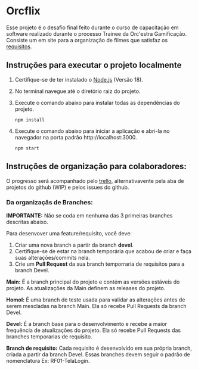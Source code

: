 # Orcflix
Esse projeto é o desafio final feito durante o curso de capacitação em software realizado durante o processo Trainee da Orc'estra Gamificação.
Consiste um em site para a organização de filmes que satisfaz os [requisitos](https://hackmd.io/@lulugameplays/req-projetofinal#Requisitos-não-funcionais-restrições).

## Instruções para executar o projeto localmente
1. Certifique-se de ter instalado o [Node.js](https://nodejs.org/) (Versão 18).

2. No terminal navegue até o diretório raiz do projeto.

3. Execute o comando abaixo para instalar todas as dependências do projeto.
    ```
    npm install
    ```

4. Execute o comando abaixo para iniciar a aplicação e abri-la no navegador na porta padrão http://localhost:3000.
    ```
    npm start
    ```

## Instruções de organização para colaboradores:
O progresso será acompanhado pelo [trello](https://trello.com/invite/b/21ZSIqN9/ATTI968256b917649ed7d6d2eb7dae45eb01B9007E95/kanban-cinefilos), alternativavente pela aba de projetos do github (WIP) e pelos issues do github.

### Da organizaçãs de Branches:

**IMPORTANTE:** Não se coda em nenhuma das 3 primeiras branches descritas abaixo. 

Para desenvover uma feature/requisito, você deve:
1. Criar uma nova branch a partir da branch **devel**.
2. Certifique-se de estar na branch temporária que acabou de criar e faça suas alterações/commits nela.
3. Crie um  **Pull Request** da sua branch temporraria de requisitos para a branch Devel.

**Main:** É a branch principal do projeto e contém as versões estáveis do projeto. As atualizações da Main definem as releases do projeto.

**Homol:** É uma branch de teste usada para validar as alterações antes de serem mescladas na branch Main. Ela só recebe Pull Requests da branch Devel.

**Devel:** É a branch base para o desenvolvimento e recebe a maior frequência de atualizações do projeto. Ela só recebe Pull Requests das branches temporarias de requisito.

**Branch de requisito:** Cada requisito é desenvolvido em sua própria branch, criada a partir da branch Devel. Essas branches devem seguir o padrão de nomenclatura Ex: RF01-TelaLogin.
